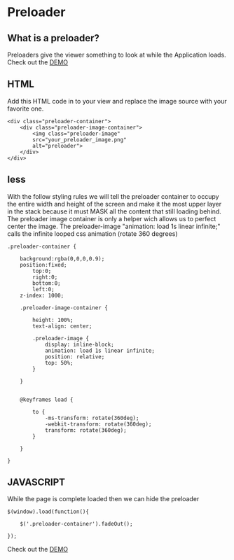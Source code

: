 Preloader
=========

What is a preloader?
--------------------

Preloaders give the viewer something to look at while the Application loads.
Check out the [DEMO](https://www.connectivity.mercedes-benz.com/de)
 	 


HTML
----

Add this HTML code in to your view and replace the image source with your favorite one.

	<div class="preloader-container">
		<div class="preloader-image-container">
			<img class="preloader-image"
			src="your_preloader_image.png"
			alt="preloader">
		</div>
	</div>

less
----

With the follow styling rules we will tell the preloader container to occupy the entire width and height of the screen
and make it the most upper layer in the stack because it must MASK all the content that still loading behind.
The preloader image container is only a helper wich allows us to perfect center the image.
The preloader-image "animation: load 1s linear infinite;" calls the infinite looped css animation (rotate 360 degrees)



	.preloader-container {

		background:rgba(0,0,0,0.9);
		position:fixed;
			top:0;
			right:0;
			bottom:0;
			left:0;
		z-index: 1000;

		.preloader-image-container {

			height: 100%;
			text-align: center;

			.preloader-image {
				display: inline-block;
				animation: load 1s linear infinite;
				position: relative;
				top: 50%;
    		}

		}


		@keyframes load {

			to {
				-ms-transform: rotate(360deg);
      			-webkit-transform: rotate(360deg);
      			transform: rotate(360deg);
			}

		}

	}

JAVASCRIPT
----------

While the page is complete loaded then we can hide the preloader

	$(window).load(function(){
	
    	$('.preloader-container').fadeOut();
    	
	});
	
Check out the [DEMO](https://www.connectivity.mercedes-benz.com/de)


